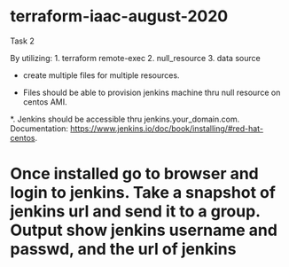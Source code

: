 # terraform-iaac-august-2020

Task 2 


By utilizing:
	1. terraform remote-exec
	2. null_resource 
	3. data source
  
  
* create multiple files for multiple resources. 

* Files should be able to provision jenkins machine thru null resource on centos AMI. 

*. Jenkins should be accessible thru jenkins.your_domain.com. Documentation: https://www.jenkins.io/doc/book/installing/#red-hat-centos. 


# Once installed go to browser and login to jenkins. Take a snapshot  of jenkins url and send it to a group. Output show jenkins username and passwd, and the url of jenkins
